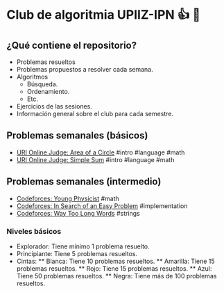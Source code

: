 # Club de algoritmia UPIIZ-IPN :+1: :dragon:
## ¿Qué contiene el repositorio?
* Problemas resueltos
 * Problemas propuestos a resolver cada semana.
* Algoritmos
  * Búsqueda.
  * Ordenamiento.
  * Etc.
 * Ejercicios de las sesiones.
 * Información general sobre el club para cada semestre.
  
## Problemas semanales (básicos)
* [URI Online Judge: Area of a Circle](https://www.urionlinejudge.com.br/judge/en/problems/view/1002) #intro #language #math
* [URI Online Judge: Simple Sum](https://www.urionlinejudge.com.br/judge/en/problems/view/1003) #intro #language #math

## Problemas semanales (intermedio)
 * [Codeforces: Young Physicist](https://codeforces.com/problemset/problem/69/A) #math
 * [Codeforces: In Search of an Easy Problem](https://codeforces.com/problemset/problem/1030/A) #implementation	
 * [Codeforces: Way Too Long Words](https://codeforces.com/problemset/problem/71/A) #strings
 
 ### Niveles básicos
 * Explorador: Tiene mínimo 1 problema resuelto.
 * Principiante: Tiene 5 problemas resueltos.
 * Cintas:
  ** Blanca: Tiene 10 problemas resueltos.
  ** Amarilla: Tiene 15 problemas resueltos.
  ** Rojo: Tiene 15 problemas resueltos.
  ** Azul: Tiene 50 problemas resueltos.
  ** Negra: Tiene más de 100 problemas resueltos.
 
